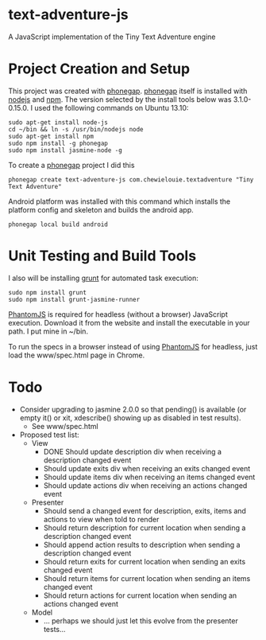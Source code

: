 text-adventure-js
=================

A JavaScript implementation of the Tiny Text Adventure engine

Project Creation and Setup
==========================

This project was created with [phonegap](http://www.phonegap.com). [phonegap](http://www.phonegap.com) itself is installed with [nodejs](http://nodejs.org/) and [npm](https://npmjs.org/). The version selected by the install tools below was 3.1.0-0.15.0. I used the following commands on Ubuntu 13.10:

    sudo apt-get install node-js
    cd ~/bin && ln -s /usr/bin/nodejs node
    sudo apt-get install npm
    sudo npm install -g phonegap
    sudo npm install jasmine-node -g

To create a [phonegap](http://www.phonegap.com) project I did this

    phonegap create text-adventure-js com.chewielouie.textadventure "Tiny Text Adventure"

Android platform was installed with this command which installs the platform config and skeleton and builds the android app.

    phonegap local build android

Unit Testing and Build Tools
============================

I also will be installing [grunt](http://gruntjs.com/) for automated task execution:

    sudo npm install grunt
    sudo npm install grunt-jasmine-runner

[PhantomJS](http://www.phantomjs.org) is required for headless (without a browser) JavaScript execution. Download it from the website and install the executable in your path. I put mine in ~/bin.

To run the specs in a browser instead of using [PhantomJS](http://www.phantomjs.org) for headless, just load the www/spec.html page in Chrome.

Todo
====

- Consider upgrading to jasmine 2.0.0 so that pending() is available (or empty it() or xit, xdescribe() showing up as disabled in test results).
  - See www/spec.html
- Proposed test list:
  - View
    - DONE Should update description div when receiving a description changed event
    - Should update exits div when receiving an exits changed event
    - Should update items div when receiving an items changed event
    - Should update actions div when receiving an actions changed event
  - Presenter
    - Should send a changed event for description, exits, items and actions to view when told to render
    - Should return description for current location when sending a description changed event
    - Should append action results to description when sending a description changed event
    - Should return exits for current location when sending an exits changed event
    - Should return items for current location when sending an items changed event
    - Should return actions for current location when sending an actions changed event
  - Model
    - ... perhaps we should just let this evolve from the presenter tests...
